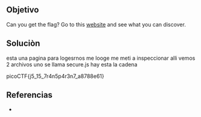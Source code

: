 
## Objetivo
Can you get the flag? Go to this [website](http://saturn.picoctf.net:55826/) and see what you can discover.

## Soluciòn
esta una pagina para logesrnos me looge me meti a inspeccionar
alli vemos 2 archivos uno se llama secure.js 
hay esta la cadena 



picoCTF{j5_15_7r4n5p4r3n7_a8788e61}
## Referencias
- []()